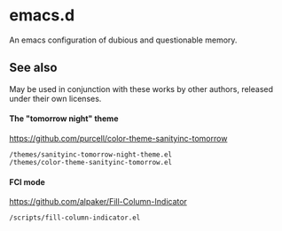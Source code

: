 # emacs.d
An emacs configuration of dubious and questionable memory.

## See also

May be used in conjunction with these works by other authors, released under their own licenses.

#### The "tomorrow night" theme

https://github.com/purcell/color-theme-sanityinc-tomorrow

    /themes/sanityinc-tomorrow-night-theme.el
    /themes/color-theme-sanityinc-tomorrow.el

#### FCI mode

https://github.com/alpaker/Fill-Column-Indicator

    /scripts/fill-column-indicator.el
